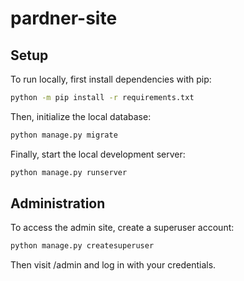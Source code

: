 # pardner-site

## Setup
To run locally, first install dependencies with pip:

```bash
python -m pip install -r requirements.txt
```

Then, initialize the local database:

```bash
python manage.py migrate
```

Finally, start the local development server:

```bash
python manage.py runserver
```

## Administration
To access the admin site, create a superuser account:

```bash
python manage.py createsuperuser
```

Then visit /admin and log in with your credentials.
